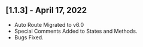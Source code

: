 ## [1.1.3] - April 17, 2022

- Auto Route Migrated to v6.0
- Special Comments Added to States and Methods.
- Bugs Fixed.
